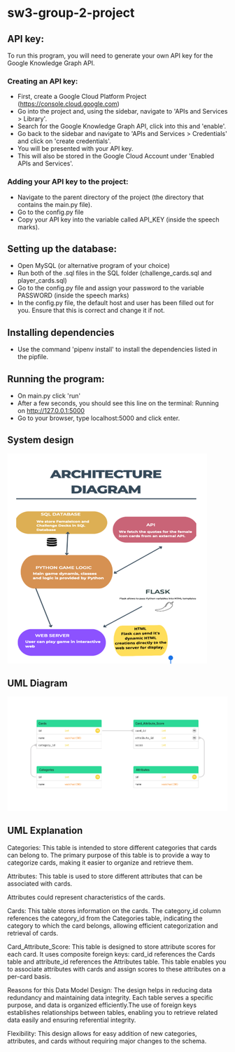# sw3-group-2-project

## API key:

To run this program, you will need to generate your own API key for the Google Knowledge Graph API.

### Creating an API key:

- First, create a Google Cloud Platform Project (https://console.cloud.google.com)
- Go into the project and, using the sidebar, navigate to 'APIs and Services > Library'.
- Search for the Google Knowledge Graph API, click into this and 'enable'.
- Go back to the sidebar and navigate to 'APIs and Services > Credentials' and click on 'create credentials'.
- You will be presented with your API key.
- This will also be stored in the Google Cloud Account under 'Enabled APIs and Services'.

### Adding your API key to the project:
- Navigate to the parent directory of the project (the directory that contains the main.py file).
- Go to the config.py file 
- Copy your API key into the variable called API_KEY (inside the speech marks).

## Setting up the database:
- Open MySQL (or alternative program of your choice)
- Run both of the .sql files in the SQL folder (challenge_cards.sql and player_cards.sql)
- Go to the config.py file and assign your password to the variable PASSWORD (inside the speech marks)
- In the config.py file, the default host and user has been filled out for you. Ensure that this is correct and change it if not. 

## Installing dependencies
- Use the command 'pipenv install' to install the dependencies listed in the pipfile.

## Running the program:
- On main.py click 'run'
- After a few seconds, you should see this line on the terminal:
    Running on http://127.0.0.1:5000
- Go to your browser, type localhost:5000 and click enter.

## System design
![image](https://github.com/Adaezeeke1/sw3-group-2-project/blob/danielle_add_new_sys_design/system_design.png)

## UML Diagram
![image](https://github.com/Adaezeeke1/sw3-group-2-project/blob/main/UML.jpg)

## UML Explanation

Categories: This table is intended to store different categories that cards can belong to.
The primary purpose of this table is to provide a way to categorize cards, making it easier to organize and retrieve them.

Attributes: This table is used to store different attributes that can be associated with cards.

Attributes could represent characteristics of the cards.

Cards: This table stores information on the cards. The category_id column references the category_id from the Categories table, indicating the category to which the card belongs, allowing efficient categorization and retrieval of cards.

Card_Attribute_Score: 
This table is designed to store attribute scores for each card.
It uses composite foreign keys: card_id references the Cards table and attribute_id references the Attributes table.
This table enables you to associate attributes with cards and assign scores to these attributes on a per-card basis.

Reasons for this Data Model Design:
The design helps in reducing data redundancy and maintaining data integrity. Each table serves a specific purpose, and data is organized efficiently.The use of foreign keys establishes relationships between tables, enabling you to retrieve related data easily and ensuring referential integrity.

Flexibility: This design allows for easy addition of new categories, attributes, and cards without requiring major changes to the schema.
